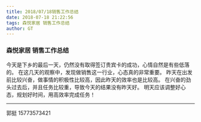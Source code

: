 ```yaml
---
title: 2018/07/18销售工作总结
date: 2018-07-18 21:22:56
tags: 森悦家居 销售工作总结
author: GT
---
```


### 森悦家居 销售工作总结

今天是下乡的最后一天，仍然没有取得签订贵宾卡的成功，心情自然是有些低落的。
在这几天的观察中，发现做销售这一行业，心态真的非常重要。
昨天在出发前比较兴奋，做事情的积极性比较高，因此昨天的效率也是比较高。
在兴奋的劲头过去后，并且任务比较重，导致今天的结果没有昨天好。
明天应该调整好心态，规划好时间，用高效率完成任务！

---
郭挺
15773573421
